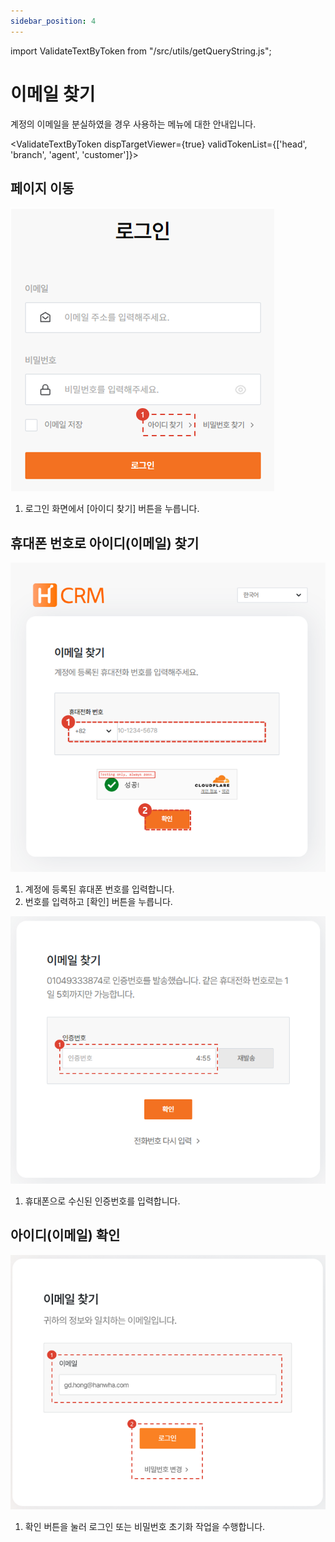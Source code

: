 ```yaml
---
sidebar_position: 4
---
```


import ValidateTextByToken from "/src/utils/getQueryString.js";

# 이메일 찾기

계정의 이메일을 분실하였을 경우 사용하는 메뉴에 대한 안내입니다.

<ValidateTextByToken dispTargetViewer={true} validTokenList={['head', 'branch', 'agent', 'customer']}>

## 페이지 이동

![024](./img/024.png)

1. 로그인 화면에서 [아이디 찾기] 버튼을 누릅니다.

## 휴대폰 번호로 아이디(이메일) 찾기

![023](./img/023.png)

1. 계정에 등록된 휴대폰 번호를 입력합니다.
1. 번호를 입력하고 [확인] 버튼을 누릅니다.

![025](./img/025.png)

1. 휴대폰으로 수신된 인증번호를 입력합니다.

## 아이디(이메일) 확인

![026](./img/026.png)

1. 확인 버튼을 눌러 로그인 또는 비밀번호 초기화 작업을 수행합니다.

</ValidateTextByToken>